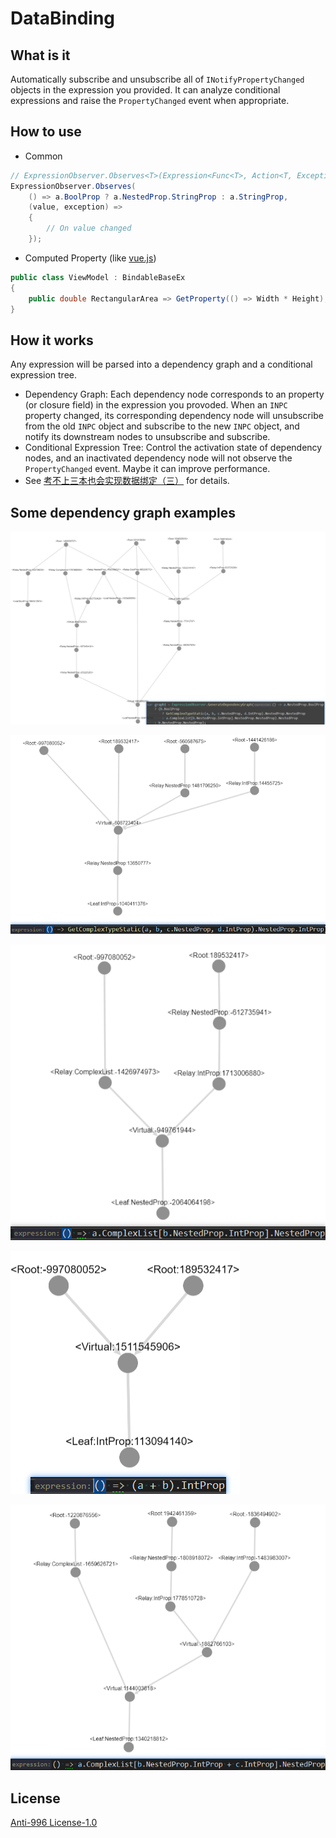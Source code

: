 # DataBinding

## What is it

Automatically subscribe and unsubscribe all of `INotifyPropertyChanged` objects in the expression you provided. It can analyze conditional expressions and raise the `PropertyChanged` event when appropriate.

## How to use

- Common

```csharp
// ExpressionObserver.Observes<T>(Expression<Func<T>, Action<T, Exception>): void
ExpressionObserver.Observes(
    () => a.BoolProp ? a.NestedProp.StringProp : a.StringProp,
    (value, exception) =>
    {
        // On value changed
    });
```

- Computed Property (like [vue.js](https://vuejs.org/v2/guide/computed.html#Computed-Properties))

```csharp
public class ViewModel : BindableBaseEx
{
    public double RectangularArea => GetProperty(() => Width * Height);
}
```

## How it works

Any expression will be parsed into a dependency graph and a conditional expression tree.

- Dependency Graph: Each dependency node corresponds to an property (or closure field) in the expression you provoded. When an `INPC` property changed, its corresponding dependency node will unsubscribe from the old `INPC` object and subscribe to the new `INPC` object, and notify its downstream nodes to unsubscribe and subscribe.
- Conditional Expression Tree: Control the activation state of dependency nodes, and an inactivated dependency node will not observe the `PropertyChanged` event. Maybe it can improve performance.
- See  [考不上三本也会实现数据绑定（三）](https://zhuanlan.zhihu.com/p/63909344) for details.

## Some dependency graph examples

![dependency-graph](Images/dependency-graph-1.png)

![dependency-graph](Images/dependency-graph-2.png)

![dependency-graph](Images/dependency-graph-3.png)

![dependency-graph](Images/dependency-graph-4.png)

![dependency-graph](Images/dependency-graph-5.png)

## License

[Anti-996 License-1.0](LICENSE)
